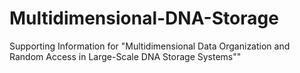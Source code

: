 # Multidimensional-DNA-Storage
Supporting Information for "Multidimensional Data Organization and Random Access in Large-Scale DNA Storage Systems""
